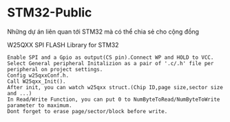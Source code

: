 # STM32-Public
Những dự án liên quan tới STM32 mà có thể chia sẻ cho cộng đồng

W25QXX SPI FLASH Library for STM32

    Enable SPI and a Gpio as output(CS pin).Connect WP and HOLD to VCC.
    Select General peripheral Initalizion as a pair of '.c/.h' file per peripheral on project settings.
    Config w25qxxConf.h.
    Call W25qxx_Init().
    After init, you can watch w25qxx struct.(Chip ID,page size,sector size and ...)
    In Read/Write Function, you can put 0 to NumByteToRead/NumByteToWrite parameter to maximum.
    Dont forget to erase page/sector/block before write.

